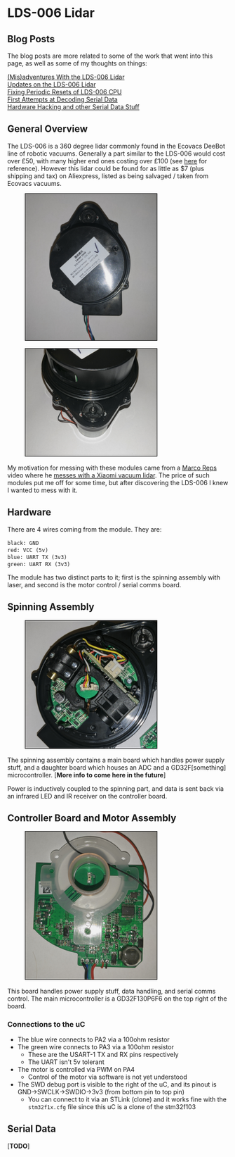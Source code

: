 # LDS-006 Lidar
## Blog Posts
The blog posts are more related to some of the work that went into this page, as well as some of my thoughts on things:  

[(Mis)adventures With the LDS-006 Lidar](../posts/005-LDS-006-Hacking.md)  
[Updates on the LDS-006 Lidar](../posts/007-LDS-006-Is-Smelly.md)  
[Fixing Periodic Resets of LDS-006 CPU](../posts/009-GD32-Reset-Fix.md)  
[First Attempts at Decoding Serial Data](../posts/010-Decoding-Serial-Data.md)  
[Hardware Hacking and other Serial Data Stuff](../posts/011-Attempts-Serial-Stuff.md)  

## General Overview
The LDS-006 is a 360 degree lidar commonly found in the Ecovacs DeeBot line of robotic vacuums. Generally a part similar to the LDS-006 would cost over £50, with many higher end ones costing over £100 (see [here](https://www.aliexpress.com/wholesale?catId=0&SearchText=lidar) for reference). However this lidar could be found for as little as $7 (plus shipping and tax) on Aliexpress, listed as being salvaged / taken from Ecovacs vacuums.

<figure>
<img width="300" src="../Images/lds-006/lidar.png" alt="" style="border:1px solid black;"/>
<figcaption style="font-style: italic;">
</figcaption>
</figure>

<figure>
<img width="300" src="../Images/lds-006/lidarMotor.png" alt="" style="border:1px solid black;"/>
<figcaption style="font-style: italic;">
</figcaption>
</figure>

My motivation for messing with these modules came from a [Marco Reps](https://www.youtube.com/user/reppesis) video where he [messes with a Xiaomi vacuum lidar](https://www.youtube.com/watch?v=4sQCz75BfrM). The price of such modules put me off for some time, but after discovering the LDS-006 I knew I wanted to mess with it.

## Hardware
There are 4 wires coming from the module. They are:
```
black: GND
red: VCC (5v)
blue: UART TX (3v3)
green: UART RX (3v3)
```
The module has two distinct parts to it; first is the spinning assembly with laser, and second is the motor control / serial comms board.

## Spinning Assembly
<figure>
<img width="300" src="../Images/lds-006/lidarSpinner.png" alt="" style="border:1px solid black;"/>
<figcaption style="font-style: italic;">
</figcaption>
</figure>

The spinning assembly contains a main board which handles power supply stuff, and a daughter board which houses an ADC and a GD32F\[something\] microcontroller. \[**More info to come here in the future**\]

Power is inductively coupled to the spinning part, and data is sent back via an infrared LED and IR receiver on the controller board. 

## Controller Board and Motor Assembly
<figure>
<img width="300" src="../Images/lds-006/lidarMainBoardZoomed.png" alt="" style="border:1px solid black;"/>
<figcaption style="font-style: italic;">
</figcaption>
</figure>

This board handles power supply stuff, data handling, and serial comms control. The main microcontroller is a GD32F130P6F6 on the top right of the board.

### Connections to the uC
- The blue wire connects to PA2 via a 100ohm resistor
- The green wire connects to PA3 via a 100ohm resistor
  - These are the USART-1 TX and RX pins respectively
  - The UART isn't 5v tolerant
- The motor is controlled via PWM on PA4
  - Control of the motor via software is not yet understood
- The SWD debug port is visible to the right of the uC, and its pinout is GND->SWCLK->SWDIO->3v3 (from bottom pin to top pin)
  - You can connect to it via an STLink (clone) and it works fine with the `stm32f1x.cfg` file since this uC is a clone of the stm32f103

## Serial Data
\[**TODO**\]
